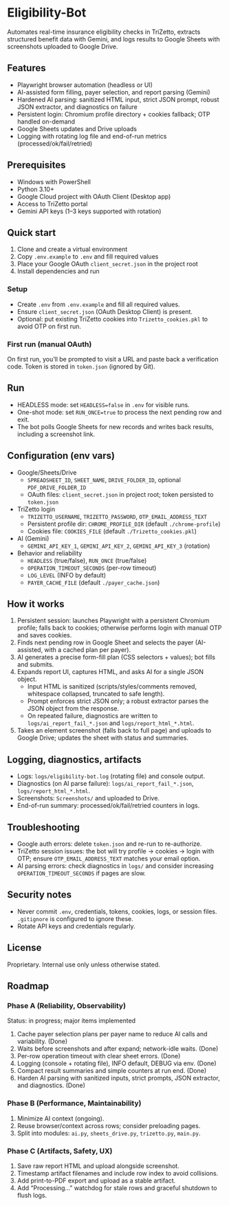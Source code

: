 # Eligibility-Bot

Automates real-time insurance eligibility checks in TriZetto, extracts structured benefit data with Gemini, and logs results to Google Sheets with screenshots uploaded to Google Drive.

## Features
- Playwright browser automation (headless or UI)
- AI-assisted form filling, payer selection, and report parsing (Gemini)
- Hardened AI parsing: sanitized HTML input, strict JSON prompt, robust JSON extractor, and diagnostics on failure
- Persistent login: Chromium profile directory + cookies fallback; OTP handled on-demand
- Google Sheets updates and Drive uploads
- Logging with rotating log file and end-of-run metrics (processed/ok/fail/retried)

## Prerequisites
- Windows with PowerShell
- Python 3.10+
- Google Cloud project with OAuth Client (Desktop app)
- Access to TriZetto portal
- Gemini API keys (1–3 keys supported with rotation)

## Quick start
1) Clone and create a virtual environment
2) Copy `.env.example` to `.env` and fill required values
3) Place your Google OAuth `client_secret.json` in the project root
4) Install dependencies and run

### Setup
- Create `.env` from `.env.example` and fill all required values.
- Ensure `client_secret.json` (OAuth Desktop Client) is present.
- Optional: put existing TriZetto cookies into `Trizetto_cookies.pkl` to avoid OTP on first run.

### First run (manual OAuth)
On first run, you’ll be prompted to visit a URL and paste back a verification code. Token is stored in `token.json` (ignored by Git).

## Run
- HEADLESS mode: set `HEADLESS=false` in `.env` for visible runs.
- One-shot mode: set `RUN_ONCE=true` to process the next pending row and exit.
- The bot polls Google Sheets for new records and writes back results, including a screenshot link.

## Configuration (env vars)
- Google/Sheets/Drive
	- `SPREADSHEET_ID`, `SHEET_NAME`, `DRIVE_FOLDER_ID`, optional `PDF_DRIVE_FOLDER_ID`
	- OAuth files: `client_secret.json` in project root; token persisted to `token.json`
- TriZetto login
	- `TRIZETTO_USERNAME`, `TRIZETTO_PASSWORD`, `OTP_EMAIL_ADDRESS_TEXT`
	- Persistent profile dir: `CHROME_PROFILE_DIR` (default `./chrome-profile`)
	- Cookies file: `COOKIES_FILE` (default `./Trizetto_cookies.pkl`)
- AI (Gemini)
	- `GEMINI_API_KEY_1`, `GEMINI_API_KEY_2`, `GEMINI_API_KEY_3` (rotation)
- Behavior and reliability
	- `HEADLESS` (true/false), `RUN_ONCE` (true/false)
	- `OPERATION_TIMEOUT_SECONDS` (per-row timeout)
	- `LOG_LEVEL` (INFO by default)
	- `PAYER_CACHE_FILE` (default `./payer_cache.json`)

## How it works
1) Persistent session: launches Playwright with a persistent Chromium profile; falls back to cookies; otherwise performs login with manual OTP and saves cookies.
2) Finds next pending row in Google Sheet and selects the payer (AI-assisted, with a cached plan per payer).
3) AI generates a precise form-fill plan (CSS selectors + values); bot fills and submits.
4) Expands report UI, captures HTML, and asks AI for a single JSON object.
	 - Input HTML is sanitized (scripts/styles/comments removed, whitespace collapsed, truncated to safe length).
	 - Prompt enforces strict JSON only; a robust extractor parses the JSON object from the response.
	 - On repeated failure, diagnostics are written to `logs/ai_report_fail_*.json` and `logs/report_html_*.html`.
5) Takes an element screenshot (falls back to full page) and uploads to Google Drive; updates the sheet with status and summaries.

## Logging, diagnostics, artifacts
- Logs: `logs/eligibility-bot.log` (rotating file) and console output.
- Diagnostics (on AI parse failure): `logs/ai_report_fail_*.json`, `logs/report_html_*.html`.
- Screenshots: `Screenshots/` and uploaded to Drive.
- End-of-run summary: processed/ok/fail/retried counters in logs.

## Troubleshooting
- Google auth errors: delete `token.json` and re-run to re-authorize.
- TriZetto session issues: the bot will try profile → cookies → login with OTP; ensure `OTP_EMAIL_ADDRESS_TEXT` matches your email option.
- AI parsing errors: check diagnostics in `logs/` and consider increasing `OPERATION_TIMEOUT_SECONDS` if pages are slow.

## Security notes
- Never commit `.env`, credentials, tokens, cookies, logs, or session files. `.gitignore` is configured to ignore these.
- Rotate API keys and credentials regularly.

## License
Proprietary. Internal use only unless otherwise stated.

## Roadmap

### Phase A (Reliability, Observability)
Status: in progress; major items implemented
1. Cache payer selection plans per payer name to reduce AI calls and variability. (Done)
2. Waits before screenshots and after expand; network-idle waits. (Done)
3. Per-row operation timeout with clear sheet errors. (Done)
4. Logging (console + rotating file), INFO default, DEBUG via env. (Done)
5. Compact result summaries and simple counters at run end. (Done)
6. Harden AI parsing with sanitized inputs, strict prompts, JSON extractor, and diagnostics. (Done)

### Phase B (Performance, Maintainability)
1. Minimize AI context (ongoing).
2. Reuse browser/context across rows; consider preloading pages.
3. Split into modules: `ai.py`, `sheets_drive.py`, `trizetto.py`, `main.py`.

### Phase C (Artifacts, Safety, UX)
1. Save raw report HTML and upload alongside screenshot.
2. Timestamp artifact filenames and include row index to avoid collisions.
3. Add print-to-PDF export and upload as a stable artifact.
4. Add “Processing…” watchdog for stale rows and graceful shutdown to flush logs.
